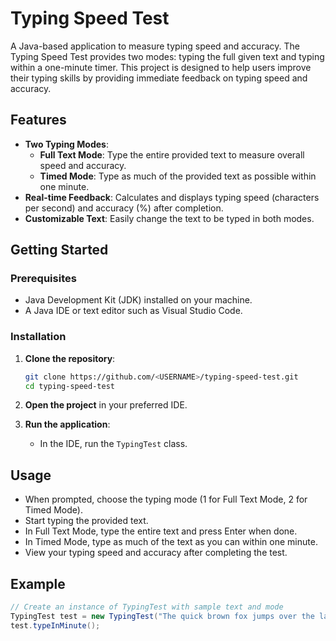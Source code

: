 # Typing Speed Test

A Java-based application to measure typing speed and accuracy. The Typing Speed Test provides two modes: typing the full given text and typing within a one-minute timer. This project is designed to help users improve their typing skills by providing immediate feedback on typing speed and accuracy.

## Features

- **Two Typing Modes**:
  - **Full Text Mode**: Type the entire provided text to measure overall speed and accuracy.
  - **Timed Mode**: Type as much of the provided text as possible within one minute.
- **Real-time Feedback**: Calculates and displays typing speed (characters per second) and accuracy (%) after completion.
- **Customizable Text**: Easily change the text to be typed in both modes.

## Getting Started

### Prerequisites

- Java Development Kit (JDK) installed on your machine.
- A Java IDE or text editor such as Visual Studio Code.

### Installation

1. **Clone the repository**:

    ```sh
    git clone https://github.com/<USERNAME>/typing-speed-test.git
    cd typing-speed-test
    ```

2. **Open the project** in your preferred IDE.

3. **Run the application**:
   - In the IDE, run the `TypingTest` class.

## Usage

- When prompted, choose the typing mode (1 for Full Text Mode, 2 for Timed Mode).
- Start typing the provided text.
- In Full Text Mode, type the entire text and press Enter when done.
- In Timed Mode, type as much of the text as you can within one minute.
- View your typing speed and accuracy after completing the test.

## Example

```java
// Create an instance of TypingTest with sample text and mode
TypingTest test = new TypingTest("The quick brown fox jumps over the lazy dog.", 2);
test.typeInMinute();
